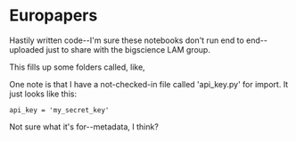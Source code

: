 # Europapers


Hastily written code--I'm sure these notebooks don't run end to end--uploaded just to share with the bigscience LAM group.

This fills up some folders called, like, 

One note is that I have a not-checked-in file called 'api_key.py' for import. It just looks like this:

```
api_key = 'my_secret_key'
```

Not sure what it's for--metadata, I think?
